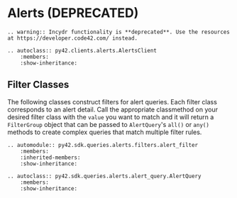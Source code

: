 # Alerts (DEPRECATED)

```{eval-rst}
.. warning:: Incydr functionality is **deprecated**. Use the resources at https://developer.code42.com/ instead.
```

```{eval-rst}
.. autoclass:: py42.clients.alerts.AlertsClient
    :members:
    :show-inheritance:
```

## Filter Classes

The following classes construct filters for alert queries. Each filter class corresponds to an alert detail.
Call the appropriate classmethod on your desired filter class with the `value` you want to match and it will return a
`FilterGroup` object that can be passed to `AlertQuery`'s `all()` or `any()` methods to create complex queries
that match multiple filter rules.

```{eval-rst}
.. automodule:: py42.sdk.queries.alerts.filters.alert_filter
    :members:
    :inherited-members:
    :show-inheritance:
```

```{eval-rst}
.. autoclass:: py42.sdk.queries.alerts.alert_query.AlertQuery
    :members:
    :show-inheritance:
```
